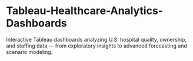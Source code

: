# Tableau-Healthcare-Analytics-Dashboards
Interactive Tableau dashboards analyzing U.S. hospital quality, ownership, and staffing data — from exploratory insights to advanced forecasting and scenario modeling.
